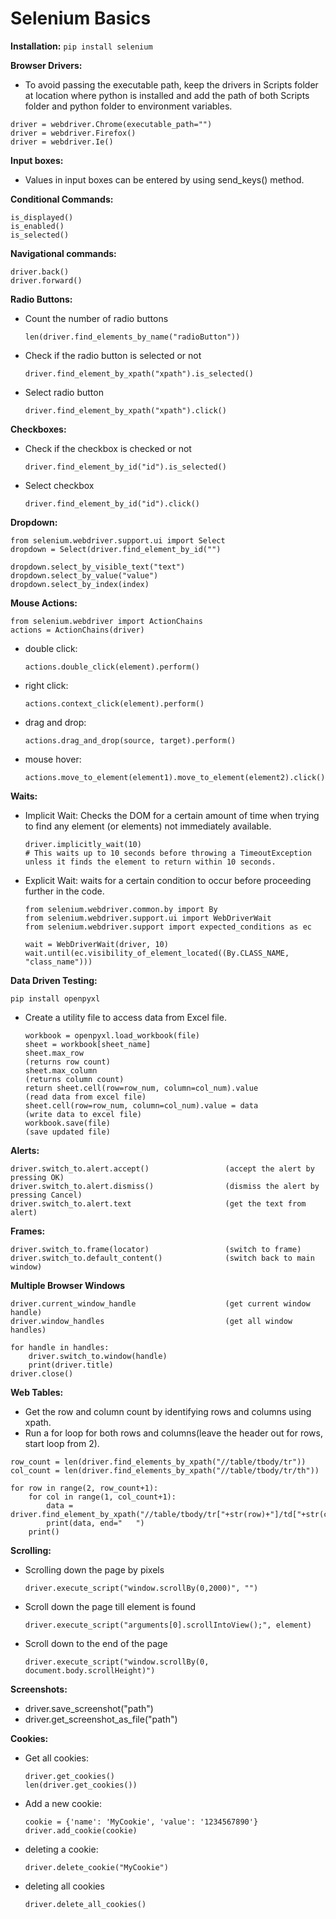 # Selenium Basics
**Installation:**
```pip install selenium```

**Browser Drivers:**
* To avoid passing the executable path, keep the drivers in Scripts folder at location where python is installed and add the path of both Scripts folder and python folder to environment variables.
```
driver = webdriver.Chrome(executable_path="")
driver = webdriver.Firefox()
driver = webdriver.Ie()
```

**Input boxes:**
* Values in input boxes can be entered by using send_keys() method.

**Conditional Commands:**
```
is_displayed()
is_enabled()
is_selected()
```

**Navigational commands:**
```
driver.back()
driver.forward()
```

**Radio Buttons:**
* Count the number of radio buttons
  ```
  len(driver.find_elements_by_name("radioButton"))
  ```
* Check if the radio button is selected or not
  ```
  driver.find_element_by_xpath("xpath").is_selected()
  ```
* Select radio button
  ```
  driver.find_element_by_xpath("xpath").click()
  ```
**Checkboxes:**
* Check if the checkbox is checked or not
  ```
  driver.find_element_by_id("id").is_selected()
  ```
* Select checkbox
  ```
  driver.find_element_by_id("id").click()
  ```
**Dropdown:**
```
from selenium.webdriver.support.ui import Select
dropdown = Select(driver.find_element_by_id("")

dropdown.select_by_visible_text("text")
dropdown.select_by_value("value")
dropdown.select_by_index(index)
```
**Mouse Actions:**
```
from selenium.webdriver import ActionChains
actions = ActionChains(driver)
```
* double click:
    ```
    actions.double_click(element).perform()
    ```
* right click:
    ```
    actions.context_click(element).perform()
    ```
* drag and drop:
    ```
    actions.drag_and_drop(source, target).perform()
    ```
* mouse hover:
    ```
    actions.move_to_element(element1).move_to_element(element2).click().perform()
    ```
**Waits:**
* Implicit Wait: Checks the DOM for a certain amount of time when trying to find any element (or elements) not immediately available.
  ```
  driver.implicitly_wait(10)
  # This waits up to 10 seconds before throwing a TimeoutException unless it finds the element to return within 10 seconds.
  ```
* Explicit Wait: waits for a certain condition to occur before proceeding further in the code.
  ```
  from selenium.webdriver.common.by import By
  from selenium.webdriver.support.ui import WebDriverWait
  from selenium.webdriver.support import expected_conditions as ec
  
  wait = WebDriverWait(driver, 10)
  wait.until(ec.visibility_of_element_located((By.CLASS_NAME, "class_name")))
  ```
**Data Driven Testing:**
```
pip install openpyxl
```
* Create a utility file to access data from Excel file.
    ```
    workbook = openpyxl.load_workbook(file)
    sheet = workbook[sheet_name]
    sheet.max_row                                                       (returns row count)
    sheet.max_column                                                    (returns column count)
    return sheet.cell(row=row_num, column=col_num).value                (read data from excel file)
    sheet.cell(row=row_num, column=col_num).value = data                (write data to excel file)
    workbook.save(file)                                                 (save updated file)
    ```
**Alerts:**
```
driver.switch_to.alert.accept()                 (accept the alert by pressing OK)
driver.switch_to.alert.dismiss()                (dismiss the alert by pressing Cancel)
driver.switch_to.alert.text                     (get the text from alert)
```
**Frames:**
```
driver.switch_to.frame(locator)                 (switch to frame)
driver.switch_to.default_content()              (switch back to main window)
```
**Multiple Browser Windows**
```
driver.current_window_handle                    (get current window handle)
driver.window_handles                           (get all window handles)

for handle in handles:
    driver.switch_to.window(handle)
    print(driver.title)
driver.close()
```
**Web Tables:**
* Get the row and column count by identifying rows and columns using xpath.
* Run a for loop for both rows and columns(leave the header out for rows, start loop from 2).
```
row_count = len(driver.find_elements_by_xpath("//table/tbody/tr"))
col_count = len(driver.find_elements_by_xpath("//table/tbody/tr/th"))

for row in range(2, row_count+1):
    for col in range(1, col_count+1):
        data = driver.find_element_by_xpath("//table/tbody/tr["+str(row)+"]/td["+str(col)+"]").text
        print(data, end="   ")
    print()
```
**Scrolling:**
* Scrolling down the page by pixels
  ```
  driver.execute_script("window.scrollBy(0,2000)", "")
  ```
* Scroll down the page till element is found
  ```
  driver.execute_script("arguments[0].scrollIntoView();", element)
  ```
* Scroll down to the end of the page
  ```
  driver.execute_script("window.scrollBy(0, document.body.scrollHeight)")
  ```
**Screenshots:**
* driver.save_screenshot("path")
* driver.get_screenshot_as_file("path")

**Cookies:**
* Get all cookies:
  ```
  driver.get_cookies()
  len(driver.get_cookies())
  ```
* Add a new cookie:
  ```
  cookie = {'name': 'MyCookie', 'value': '1234567890'}
  driver.add_cookie(cookie)
  ```
* deleting a cookie:
  ```
  driver.delete_cookie("MyCookie")
  ```
* deleting all cookies
  ```
  driver.delete_all_cookies()
  ```
